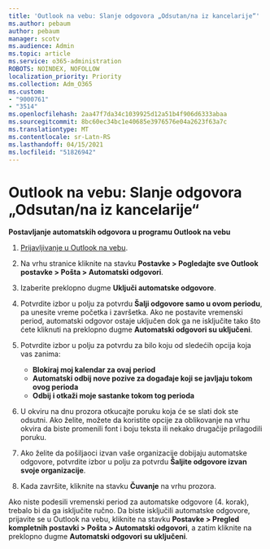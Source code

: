 ```yaml
---
title: 'Outlook na vebu: Slanje odgovora „Odsutan/na iz kancelarije“'
ms.author: pebaum
author: pebaum
manager: scotv
ms.audience: Admin
ms.topic: article
ms.service: o365-administration
ROBOTS: NOINDEX, NOFOLLOW
localization_priority: Priority
ms.collection: Adm_O365
ms.custom:
- "9000761"
- "3514"
ms.openlocfilehash: 2aa47f7da34c1039925d12a51b4f906d6333abaa
ms.sourcegitcommit: 8bc60ec34bc1e40685e3976576e04a2623f63a7c
ms.translationtype: MT
ms.contentlocale: sr-Latn-RS
ms.lasthandoff: 04/15/2021
ms.locfileid: "51826942"
---
```

# <a name="outlook-on-the-web-send-out-of-office-replies"></a>Outlook na vebu: Slanje odgovora „Odsutan/na iz kancelarije“

**Postavljanje automatskih odgovora u programu Outlook na vebu**

1. [Prijavljivanje u Outlook na vebu](https://support.office.com/article/how-to-sign-in-to-outlook-on-the-web-763fab4d-0138-4814-b450-37fc286bcb79).

2. Na vrhu stranice kliknite na stavku **Postavke > Pogledajte sve Outlook postavke > Pošta > Automatski odgovori**.

3. Izaberite preklopno dugme **Uključi automatske odgovore**.

4. Potvrdite izbor u polju za potvrdu **Šalji odgovore samo u ovom periodu**, pa unesite vreme početka i završetka. Ako ne postavite vremenski period, automatski odgovor ostaje uključen dok ga ne isključite tako što ćete kliknuti na preklopno dugme **Automatski odgovori su uključeni**.

5. Potvrdite izbor u polju za potvrdu za bilo koju od sledećih opcija koja vas zanima:
    - **Blokiraj moj kalendar za ovaj period**
    - **Automatski odbij nove pozive za događaje koji se javljaju tokom ovog perioda**
    - **Odbij i otkaži moje sastanke tokom tog perioda**

6. U okviru na dnu prozora otkucajte poruku koja će se slati dok ste odsutni. Ako želite, možete da koristite opcije za oblikovanje na vrhu okvira da biste promenili font i boju teksta ili nekako drugačije prilagodili poruku.

7. Ako želite da pošiljaoci izvan vaše organizacije dobijaju automatske odgovore, potvrdite izbor u polju za potvrdu **Šaljite odgovore izvan svoje organizacije**.

8. Kada završite, kliknite na stavku **Čuvanje** na vrhu prozora.

Ako niste podesili vremenski period za automatske odgovore (4. korak), trebalo bi da ga isključite ručno. Da biste isključili automatske odgovore, prijavite se u Outlook na vebu, kliknite na stavku **Postavke > Pregled kompletnih postavki > Pošta > Automatski odgovori**, a zatim kliknite na preklopno dugme **Automatski odgovori su uključeni**.
